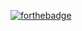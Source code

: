 [![forthebadge](https://forthebadge.com/images/badges/made-with-crayons.svg)](https://forthebadge.com)
